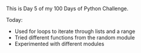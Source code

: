 This is Day 5 of my 100 Days of Python Challenge.



Today:



* Used for loops to iterate through lists and a range
* Tried different functions from the random module
* Experimented with different modules
